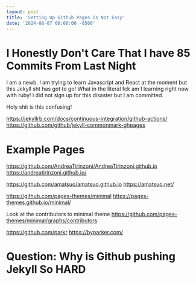 ```yaml
---
layout: post
title: 'Setting Up Github Pages Is Not Easy'
date: '2024-08-07 00:00:00 -0500'
---
```


# I Honestly Don't Care That I have 85 Commits From Last Night

I am a newb. I am trying to learn Javascript and React at the moment but this Jekyll sht has got to go! What in the literal fck am I learning right now with ruby!
I did not sign up for this disaster but I am committed.

Holy shit is this confusing!


https://jekyllrb.com/docs/continuous-integration/github-actions/
https://github.com/github/jekyll-commonmark-ghpages
# Example Pages
https://github.com/AndreaTirinzoni/AndreaTirinzoni.github.io
https://andreatirinzoni.github.io/

https://github.com/amatsuo/amatsuo.github.io
https://amatsuo.net/

https://github.com/pages-themes/minimal
https://pages-themes.github.io/minimal/

Look at the contributors to minimal theme
https://github.com/pages-themes/minimal/graphs/contributors

https://github.com/parkr
https://byparker.com/


# Question: Why is Github pushing Jekyll So HARD